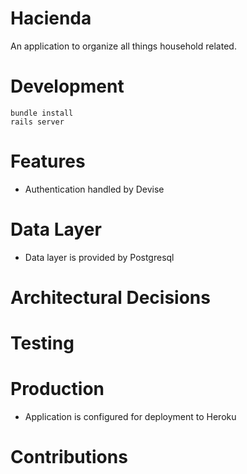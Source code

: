 # Hacienda

An application to organize all things household related.

# Development
```
bundle install
rails server
```

# Features

- Authentication handled by Devise

# Data Layer

- Data layer is provided by Postgresql

# Architectural Decisions

# Testing

# Production

- Application is configured for deployment to Heroku

# Contributions